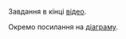 Завдання в кінці [відео](https://www.youtube.com/watch?v=7MKrqNSQGMY&list=PL9EXTM7USSYY_MIURGs-z0I-OjRDMuene&index=3).

Окремо посилання на [діаграму](https://drive.google.com/file/d/0B-JEo_wE_YusVENCOHNKUl9TUFU/view?usp=drive_link&resourcekey=0-XbO5maS7UE203Yd352V-OQ).
